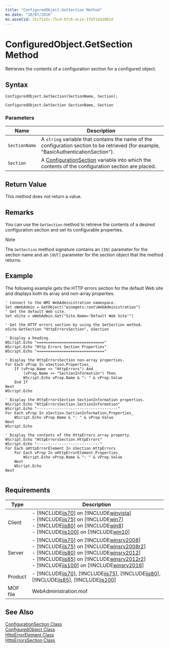 ```yaml
---
title: "ConfiguredObject.GetSection Method"
ms.date: "10/07/2016"
ms.assetid: 31cf1e5c-75cd-6fc6-ac1e-1fdf1da1061d
---
```

# ConfiguredObject.GetSection Method

Retrieves the contents of a configuration section for a configured object.  
  
## Syntax  
  
```jscript#  
ConfiguredObject.GetSection(SectionName, Section);  
```  
  
```vbs  
ConfiguredObject.GetSection SectionName, Section  
```  
  
### Parameters  
  
|Name|Description|  
|----------|-----------------|  
|`SectionName`|A `string` variable that contains the name of the configuration section to be retrieved (for example, "BasicAuthenticationSection").|  
|`Section`|A [ConfigurationSection](../wmi-provider/configurationsection-class.md) variable into which the contents of the configuration section are placed.|  
  
## Return Value  

 This method does not return a value.  
  
## Remarks  

 You can use the `GetSection` method to retrieve the contents of a desired configuration section and set its configurable properties.  
  
> [!NOTE]
>  The `GetSection` method signature contains an `[IN]` parameter for the section name and an `[OUT]` parameter for the section object that the method returns.  
  
## Example  

 The following example gets the HTTP errors section for the default Web site and displays both its array and non-array properties.  
  
```  
' Connect to the WMI WebAdministration namespace.  
Set oWebAdmin = GetObject("winmgmts:root\WebAdministration")  
' Get the default Web site.  
Set oSite = oWebAdmin.Get("Site.Name='Default Web Site'")  
  
' Get the HTTP errors section by using the GetSection method.  
oSite.GetSection "HttpErrorsSection", oSection  
  
' Display a heading.  
WScript.Echo "=============================="  
WScript.Echo "Http Errors Section Properties"  
WScript.Echo "=============================="  
  
' Display the HttpErrorsSection non-array properties.  
For Each vProp In oSection.Properties_  
    If (vProp.Name <> "HttpErrors") And _  
        (vProp.Name <> "SectionInformation") Then  
        WScript.Echo vProp.Name & ": " & vProp.Value  
    End If  
Next  
WScript.Echo   
  
' Display the HttpErrorsSection SectionInformation properties.  
WScript.Echo "HttpErrorsSection.SectionInformation"  
WScript.Echo "------------------------------------"  
For Each vProp In oSection.SectionInformation.Properties_  
    WScript.Echo vProp.Name & ": " & vProp.Value  
Next  
WScript.Echo  
  
' Display the contents of the HttpErrors array property.  
WScript.Echo "HttpErrorsSection.HttpErrors"  
WScript.Echo "----------------------------"  
For Each oHttpErrorElement In oSection.HttpErrors  
    For Each vProp In oHttpErrorElement.Properties_  
        WScript.Echo vProp.Name & ": " & vProp.Value  
    Next  
    WScript.Echo  
Next  
  
```  
  
## Requirements  
  
|Type|Description|  
|----------|-----------------|  
|Client|-   [!INCLUDE[iis70](../wmi-provider/includes/iis70-md.md)] on [!INCLUDE[winvista](../wmi-provider/includes/winvista-md.md)]<br />-   [!INCLUDE[iis75](../wmi-provider/includes/iis75-md.md)] on [!INCLUDE[win7](../wmi-provider/includes/win7-md.md)]<br />-   [!INCLUDE[iis80](../wmi-provider/includes/iis80-md.md)] on [!INCLUDE[win8](../wmi-provider/includes/win8-md.md)]<br />-   [!INCLUDE[iis100](../wmi-provider/includes/iis100-md.md)] on [!INCLUDE[win10](../wmi-provider/includes/win10-md.md)]|  
|Server|-   [!INCLUDE[iis70](../wmi-provider/includes/iis70-md.md)] on [!INCLUDE[winsrv2008](../wmi-provider/includes/winsrv2008-md.md)]<br />-   [!INCLUDE[iis75](../wmi-provider/includes/iis75-md.md)] on [!INCLUDE[winsrv2008r2](../wmi-provider/includes/winsrv2008r2-md.md)]<br />-   [!INCLUDE[iis80](../wmi-provider/includes/iis80-md.md)] on [!INCLUDE[winsrv2012](../wmi-provider/includes/winsrv2012-md.md)]<br />-   [!INCLUDE[iis85](../wmi-provider/includes/iis85-md.md)] on [!INCLUDE[winsrv2012r2](../wmi-provider/includes/winsrv2012r2-md.md)]<br />-   [!INCLUDE[iis100](../wmi-provider/includes/iis100-md.md)] on [!INCLUDE[winsrv2016](../wmi-provider/includes/winsrv2016-md.md)]|  
|Product|-   [!INCLUDE[iis70](../wmi-provider/includes/iis70-md.md)], [!INCLUDE[iis75](../wmi-provider/includes/iis75-md.md)], [!INCLUDE[iis80](../wmi-provider/includes/iis80-md.md)], [!INCLUDE[iis85](../wmi-provider/includes/iis85-md.md)], [!INCLUDE[iis100](../wmi-provider/includes/iis100-md.md)]|  
|MOF file|WebAdministration.mof|  
  
## See Also  

 [ConfigurationSection Class](../wmi-provider/configurationsection-class.md)   
 [ConfiguredObject Class](../wmi-provider/configuredobject-class.md)   
 [HttpErrorElement Class](../wmi-provider/httperrorelement-class.md)   
 [HttpErrorsSection Class](../wmi-provider/httperrorssection-class.md)
